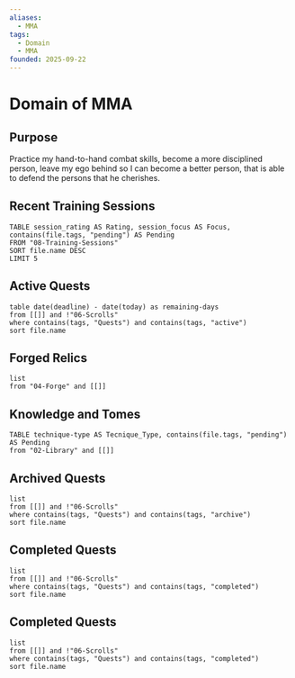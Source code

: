 ```yaml
---
aliases:
  - MMA
tags:
  - Domain
  - MMA
founded: 2025-09-22
---
```

# Domain of MMA
## Purpose
Practice my hand-to-hand combat skills, become a more disciplined person, leave my ego behind so I can become a better person, that is able to defend the persons that he cherishes.

## Recent Training Sessions
```dataview
TABLE session_rating AS Rating, session_focus AS Focus, contains(file.tags, "pending") AS Pending
FROM "08-Training-Sessions"
SORT file.name DESC
LIMIT 5
```

## Active Quests
```dataview
table date(deadline) - date(today) as remaining-days
from [[]] and !"06-Scrolls"
where contains(tags, "Quests") and contains(tags, "active")
sort file.name
```

## Forged Relics
```dataview
list
from "04-Forge" and [[]]
```

## Knowledge and Tomes
```dataview
TABLE technique-type AS Tecnique_Type, contains(file.tags, "pending") AS Pending
from "02-Library" and [[]]
```

## Archived Quests
```dataview
list
from [[]] and !"06-Scrolls"
where contains(tags, "Quests") and contains(tags, "archive")
sort file.name
```

## Completed Quests
```dataview
list
from [[]] and !"06-Scrolls"
where contains(tags, "Quests") and contains(tags, "completed")
sort file.name
```

## Completed Quests
```dataview
list
from [[]] and !"06-Scrolls"
where contains(tags, "Quests") and contains(tags, "completed")
sort file.name
```

